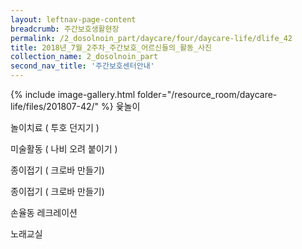```yaml
--- 
layout: leftnav-page-content 
breadcrumb: 주간보호생활현장 
permalink: /2_dosolnoin_part/daycare/four/daycare-life/dlife_42
title: 2018년_7월_2주차_주간보호_어르신들의_활동_사진
collection_name: 2_dosolnoin_part
second_nav_title: '주간보호센터안내' 
---
```

{% include image-gallery.html folder="/resource_room/daycare-life/files/201807-42/" %}
윷놀이

놀이치료 ( 투호 던지기 )

미술활동 ( 나비 오려 붙이기 )

종이접기 ( 크로바 만들기)

종이접기 ( 크로바 만들기)

손율동 레크레이션

노래교실